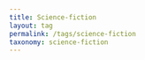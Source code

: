 ```yaml
---
title: Science-fiction
layout: tag
permalink: /tags/science-fiction
taxonomy: science-fiction
---
```

